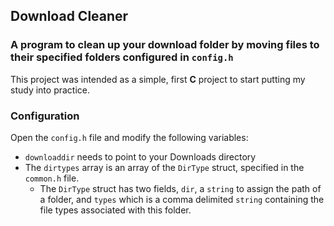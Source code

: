 ## Download Cleaner
### A program to clean up your download folder by moving files to their specified folders configured in `config.h`
This project was intended as a simple, first **C** project to start putting my study into practice.

### Configuration
Open the `config.h` file and modify the following variables:
* `downloaddir` needs to point to your Downloads directory
* The `dirtypes` array is an array of the `DirType` struct, specified in the `common.h` file.
    * The `DirType` struct has two fields, `dir`, a `string` to assign the path of a folder, and `types` which is a comma delimited `string` containing the file types associated with this folder.



